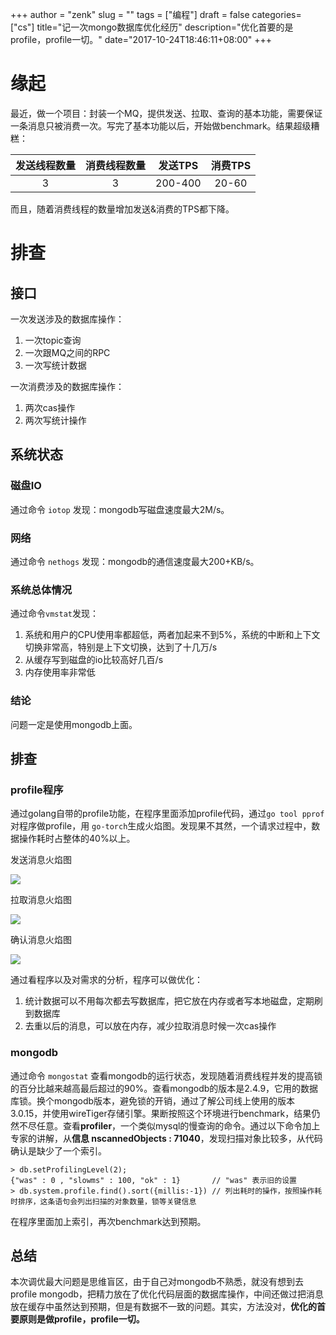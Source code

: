 +++
author = "zenk"
slug = ""
tags = ["编程"]
draft = false
categories=["cs"]
title="记一次mongo数据库优化经历"
description="优化首要的是profile，profile一切。"
date="2017-10-24T18:46:11+08:00"
+++

# 缘起

最近，做一个项目：封装一个MQ，提供发送、拉取、查询的基本功能，需要保证一条消息只被消费一次。写完了基本功能以后，开始做benchmark。结果超级糟糕：

| 发送线程数量 | 消费线程数量 |  发送TPS  | 消费TPS |
| :----: | :----: | :-----: | :---: |
|   3    |   3    | 200-400 | 20-60 |

而且，随着消费线程的数量增加发送&消费的TPS都下降。

# 排查

## 接口

一次发送涉及的数据库操作：

1. 一次topic查询
2. 一次跟MQ之间的RPC
3. 一次写统计数据

一次消费涉及的数据库操作：

1. 两次cas操作
2. 两次写统计操作

## 系统状态

### 磁盘IO

通过命令 `iotop` 发现：mongodb写磁盘速度最大2M/s。

### 网络

通过命令 `nethogs` 发现：mongodb的通信速度最大200+KB/s。

### 系统总体情况

通过命令`vmstat`发现：

1. 系统和用户的CPU使用率都超低，两者加起来不到5%，系统的中断和上下文切换非常高，特别是上下文切换，达到了十几万/s
2. 从缓存写到磁盘的io比较高好几百/s
3. 内存使用率非常低

### 结论

问题一定是使用mongodb上面。

## 排查

### profile程序

通过golang自带的profile功能，在程序里面添加profile代码，通过`go tool pprof`对程序做profile，用 `go-torch`生成火焰图。发现果不其然，一个请求过程中，数据操作耗时占整体的40%以上。

发送消息火焰图

![](/imgs/create.job.png)

拉取消息火焰图

![](/imgs/pull.job.png)

确认消息火焰图

![](/imgs/finish.job.png)

通过看程序以及对需求的分析，程序可以做优化：

1. 统计数据可以不用每次都去写数据库，把它放在内存或者写本地磁盘，定期刷到数据库
2. 去重以后的消息，可以放在内存，减少拉取消息时候一次cas操作

### mongodb

通过命令 `mongostat` 查看mongodb的运行状态，发现随着消费线程并发的提高锁的百分比越来越高最后超过的90%。查看mongodb的版本是2.4.9，它用的数据库锁。换个mongodb版本，避免锁的开销，通过了解公司线上使用的版本3.0.15，并使用wireTiger存储引擎。果断按照这个环境进行benchmark，结果仍然不尽任意。查看**profiler**，一个类似mysql的慢查询的命令。通过以下命令加上专家的讲解，从**信息 nscannedObjects : 71040**，发现扫描对象比较多，从代码确认是缺少了一个索引。

```
> db.setProfilingLevel(2);
{"was" : 0 , "slowms" : 100, "ok" : 1}       // "was" 表示旧的设置
> db.system.profile.find().sort({millis:-1}) // 列出耗时的操作，按照操作耗时排序，这条语句会列出扫描的对象数量，锁等关键信息
```

在程序里面加上索引，再次benchmark达到预期。

## 总结

本次调优最大问题是思维盲区，由于自己对mongodb不熟悉，就没有想到去profile mongodb，把精力放在了优化代码层面的数据库操作，中间还做过把消息放在缓存中虽然达到预期，但是有数据不一致的问题。其实，方法没对，**优化的首要原则是做profile，profile一切。**